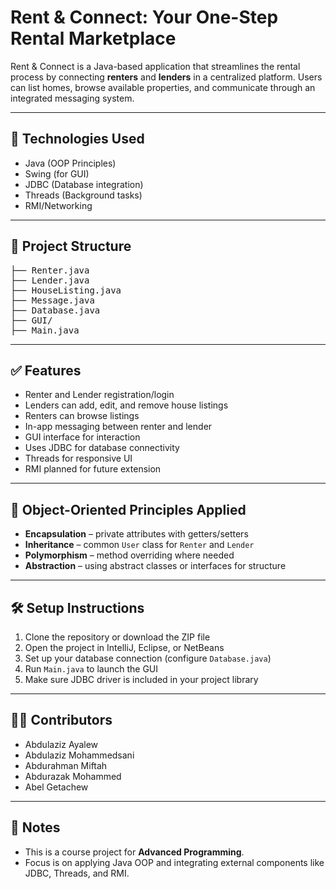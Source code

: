 # Rent & Connect: Your One-Step Rental Marketplace

Rent & Connect is a Java-based application that streamlines the rental process by connecting **renters** and **lenders** in a centralized platform. Users can list homes, browse available properties, and communicate through an integrated messaging system.

---

## 🔧 Technologies Used

- Java (OOP Principles)
- Swing (for GUI)
- JDBC (Database integration)
- Threads (Background tasks)
- RMI/Networking

---

## 📁 Project Structure
<pre>
├── Renter.java
├── Lender.java
├── HouseListing.java
├── Message.java
├── Database.java
├── GUI/
├── Main.java
</pre>

---

## ✅ Features

- Renter and Lender registration/login
- Lenders can add, edit, and remove house listings
- Renters can browse listings
- In-app messaging between renter and lender
- GUI interface for interaction
- Uses JDBC for database connectivity
- Threads for responsive UI
- RMI planned for future extension

---

## 🔐 Object-Oriented Principles Applied

- **Encapsulation** – private attributes with getters/setters  
- **Inheritance** – common `User` class for `Renter` and `Lender`  
- **Polymorphism** – method overriding where needed  
- **Abstraction** – using abstract classes or interfaces for structure

---

## 🛠️ Setup Instructions

1. Clone the repository or download the ZIP file
2. Open the project in IntelliJ, Eclipse, or NetBeans
3. Set up your database connection (configure `Database.java`)
4. Run `Main.java` to launch the GUI
5. Make sure JDBC driver is included in your project library

---

## 🧑‍💻 Contributors

- Abdulaziz Ayalew
- Abdulaziz Mohammedsani
- Abdurahman Miftah
- Abdurazak Mohammed
- Abel Getachew

---

## 📌 Notes

- This is a course project for **Advanced Programming**.
- Focus is on applying Java OOP and integrating external components like JDBC, Threads, and RMI.

